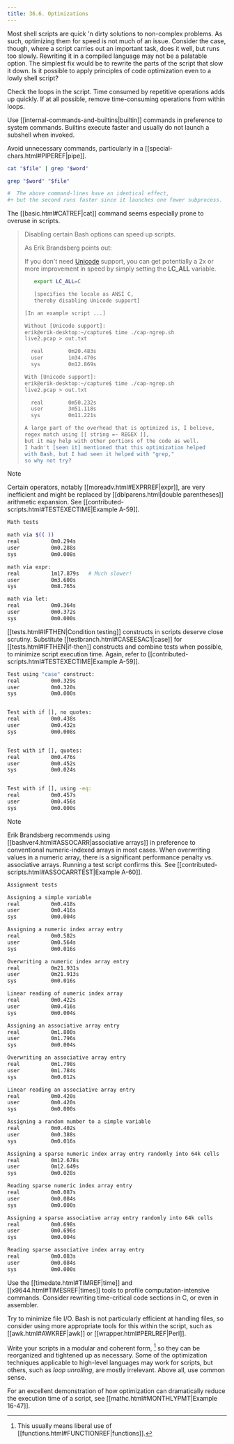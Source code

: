 ```yaml
---
title: 36.6. Optimizations
---
```


Most shell scripts are quick 'n dirty solutions to non-complex problems. As such, optimizing them for speed is not much of an issue. Consider the case, though, where a script carries out an important task, does it well, but runs too slowly. Rewriting it in a compiled language may not be a palatable option. The simplest fix would be to rewrite the parts of the script that slow it down. Is it possible to apply principles of code optimization even to a lowly shell script?

Check the loops in the script. Time consumed by repetitive operations adds up quickly. If at all possible, remove time-consuming operations from within loops.

Use [[internal-commands-and-builtins|builtin]] commands in preference to system commands. Builtins execute faster and usually do not launch a subshell when invoked.

Avoid unnecessary commands, particularly in a [[special-chars.html#PIPEREF|pipe]].

```bash
cat "$file" | grep "$word"

grep "$word" "$file"

#  The above command-lines have an identical effect,
#+ but the second runs faster since it launches one fewer subprocess.
```

The [[basic.html#CATREF|cat]] command seems especially prone to overuse in scripts.

> Disabling certain Bash options can speed up scripts.
>
> As Erik Brandsberg points out:
>
> If you don't need [Unicode](bashver4.html#UNICODEREF) support, you can get potentially a 2x or more improvement in speed by simply setting the **LC_ALL** variable.
>
> ```bash
>    export LC_ALL=C
> 
>    [specifies the locale as ANSI C,
>    thereby disabling Unicode support]
> 
> [In an example script ...]
> 
> Without [Unicode support]:
> erik@erik-desktop:~/capture$ time ./cap-ngrep.sh
> live2.pcap > out.txt
> 
>   real        0m20.483s
>   user        1m34.470s
>   sys         0m12.869s
> 
> With [Unicode support]:
> erik@erik-desktop:~/capture$ time ./cap-ngrep.sh
> live2.pcap > out.txt
> 
>   real        0m50.232s
>   user        3m51.118s
>   sys         0m11.221s
> 
> A large part of the overhead that is optimized is, I believe,
> regex match using [[ string =~ REGEX ]],
> but it may help with other portions of the code as well.
> I hadn't [seen it] mentioned that this optimization helped
> with Bash, but I had seen it helped with "grep,"
> so why not try?
> ```

> [!note]
> Certain operators, notably [[moreadv.html#EXPRREF|expr]], are very inefficient and might be replaced by [[dblparens.html|double parentheses]] arithmetic expansion. See [[contributed-scripts.html#TESTEXECTIME|Example A-59]].
>
> ```bash
> Math tests
> 
> math via $(( ))
> real          0m0.294s
> user          0m0.288s
> sys           0m0.008s
> 
> math via expr:
> real          1m17.879s   # Much slower!
> user          0m3.600s
> sys           0m8.765s
> 
> math via let:
> real          0m0.364s
> user          0m0.372s
> sys           0m0.000s
> ```
>
> [[tests.html#IFTHEN|Condition testing]] constructs in scripts deserve close scrutiny. Substitute [[testbranch.html#CASEESAC1|case]] for [[tests.html#IFTHEN|if-then]] constructs and combine tests when possible, to minimize script execution time. Again, refer to [[contributed-scripts.html#TESTEXECTIME|Example A-59]].
>
> ```bash
> Test using "case" construct:
> real          0m0.329s
> user          0m0.320s
> sys           0m0.000s
> 
> 
> Test with if [], no quotes:
> real          0m0.438s
> user          0m0.432s
> sys           0m0.008s
> 
> 
> Test with if [], quotes:
> real          0m0.476s
> user          0m0.452s
> sys           0m0.024s
> 
> 
> Test with if [], using -eq:
> real          0m0.457s
> user          0m0.456s
> sys           0m0.000s
> ```

> [!note] 
> Erik Brandsberg recommends using [[bashver4.html#ASSOCARR|associative arrays]] in preference to conventional numeric-indexed arrays in most cases. When overwriting values in a numeric array, there is a significant performance penalty vs. associative arrays. Running a test script confirms this. See [[contributed-scripts.html#ASSOCARRTEST|Example A-60]].
> 
> ```bash
> Assignment tests
> 
> Assigning a simple variable
> real          0m0.418s
> user          0m0.416s
> sys           0m0.004s
> 
> Assigning a numeric index array entry
> real          0m0.582s
> user          0m0.564s
> sys           0m0.016s
> 
> Overwriting a numeric index array entry
> real          0m21.931s
> user          0m21.913s
> sys           0m0.016s
> 
> Linear reading of numeric index array
> real          0m0.422s
> user          0m0.416s
> sys           0m0.004s
> 
> Assigning an associative array entry
> real          0m1.800s
> user          0m1.796s
> sys           0m0.004s
> 
> Overwriting an associative array entry
> real          0m1.798s
> user          0m1.784s
> sys           0m0.012s
> 
> Linear reading an associative array entry
> real          0m0.420s
> user          0m0.420s
> sys           0m0.000s
> 
> Assigning a random number to a simple variable
> real          0m0.402s
> user          0m0.388s
> sys           0m0.016s
> 
> Assigning a sparse numeric index array entry randomly into 64k cells
> real          0m12.678s
> user          0m12.649s
> sys           0m0.028s
> 
> Reading sparse numeric index array entry
> real          0m0.087s
> user          0m0.084s
> sys           0m0.000s
> 
> Assigning a sparse associative array entry randomly into 64k cells
> real          0m0.698s
> user          0m0.696s
> sys           0m0.004s
> 
> Reading sparse associative index array entry
> real          0m0.083s
> user          0m0.084s
> sys           0m0.000s
> ```

Use the [[timedate.html#TIMREF|time]] and [[x9644.html#TIMESREF|times]] tools to profile computation-intensive commands. Consider rewriting time-critical code sections in C, or even in assembler.

Try to minimize file I/O. Bash is not particularly efficient at handling files, so consider using more appropriate tools for this within the script, such as [[awk.html#AWKREF|awk]] or [[wrapper.html#PERLREF|Perl]].

Write your scripts in a modular and coherent form, [^1] so they can be reorganized and tightened up as necessary. Some of the optimization techniques applicable to high-level languages may work for scripts, but others, such as _loop unrolling_, are mostly irrelevant. Above all, use common sense.

For an excellent demonstration of how optimization can dramatically reduce the execution time of a script, see [[mathc.html#MONTHLYPMT|Example 16-47]].

[^1]: This usually means liberal use of [[functions.html#FUNCTIONREF|functions]].
